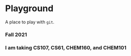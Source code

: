 # Playground

A place to play with `git`.

### Fall 2021

### I am taking CS107, CS61, CHEM160, and CHEM101
